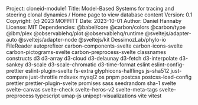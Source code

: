 Project: cloneid-module1
Title: Model-Based Systems for tracing and steering clonal dynamics / Home page to view database content
Version: 0.1
Copyright: (c) 2023 MOFFITT
Date: 2023-10-01
Author: Daniel Hannaby
License: MIT
Dependencies: @babel/core @carbon/colors @carbon/type @ibm/plex @observablehq/plot @observablehq/runtime @sveltejs/adapter-auto @sveltejs/adapter-node @sveltejs/kit DessimozLab/phylo-io FileReader autoprefixer carbon-components-svelte carbon-icons-svelte carbon-pictograms-svelte carbon-preprocess-svelte classnames constructs d3 d3-array d3-cloud d3-delaunay d3-fetch d3-interpolate d3-sankey d3-scale d3-scale-chromatic d3-time-format eslint eslint-config-prettier eslint-plugin-svelte fs-extra glyphicons-halflings js-sha512 just-compare just-throttle mdsvex mysql2 os pnpm postcss postcss-load-config prettier prettier-plugin-svelte promises sass seedrandom sha-1 svelte svelte-canvas svelte-check svelte-heros-v2 svelte-meta-tags svelte-preprocess typescript umap-js unipept-visualizations vite vitest